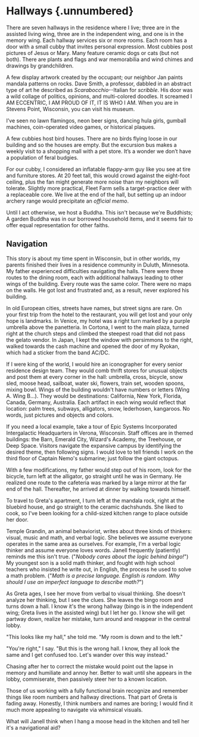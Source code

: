 # Hallways {.unnumbered}

There are seven hallways in the residence where I live; three are in the assisted living wing, three are in the independent wing, and one is in the memory wing. Each hallway services six or more rooms. Each room has a door with a small cubby that invites personal expression. Most cubbies post pictures of Jesus or Mary. Many feature ceramic dogs or cats (but not both). There are plants and flags and war memorabilia and wind chimes and drawings by grandchildren.

A few display artwork created by the occupant; our neighbor Jan paints mandala patterns on rocks. Dave Smith, a professor, dabbled in an abstract type of art he described as *Scarabocchio*--Italian for *scribble*. His door was a wild collage of politics, opinions, and multi-colored doodles. It screamed I AM ECCENTRIC, I AM PROUD OF IT, IT IS WHO I AM. When you are in Stevens Point, Wisconsin, you can visit his museum.

I’ve seen no lawn flamingos, neon beer signs, dancing hula girls, gumball machines, coin-operated video games, or historical plaques.

A few cubbies host bird houses. There are no birds flying loose in our building and so the houses are empty. But the excursion bus makes a weekly visit to a shopping mall with a pet store. It’s a wonder we don’t have a population of feral budgies.

For our cubby, I considered an inflatable flappy-arm guy like you see at tire and furniture stores. At 20 feet tall, this would crowd against the eight-foot ceiling, plus the fan might generate more noise than my neighbors will tolerate. Slightly more practical, Fleet Farm sells a target-practice deer with a replaceable core. We live at the end of the hall, but setting up an indoor archery range would precipitate an *official memo*.

Until I act otherwise, we host a Buddha. This isn't because we're Buddhists; A garden Buddha was in our borrowed household items, and it seems fair to offer equal representation for other faiths.

## Navigation

This story is about my time spent in Wisconsin, but in other worlds, my parents finished their lives in a residence community in Duluth, Minnesota. My father experienced difficulties navigating the halls. There were three routes to the dining room, each with additional hallways leading to other wings of the building. Every route was the same color. There were no maps on the walls. He got lost and frustrated and, as a result, never explored his building.

In old European cities, streets have names, but street signs are rare. On your first trip from the hotel to the restaurant, you will get lost and your only hope is landmarks. In Venice, my hotel was a right turn marked by a purple umbrella above the panetteria. In Cortona, I went to the main plaza, turned right at the church steps and climbed the steepest road that did not pass the gelato vendor. In Japan, I kept the window with persimmons to the right, walked towards the cash machine and opened the door of my Ryokan, which had a sticker from the band AC/DC.

If I were king of the world, I would hire an iconographer for every senior residence design team. They would comb thrift stores for unusual objects and post them at every corner in the hall: umbrella, cross, bicycle, snow sled, moose head, sailboat, water ski, flowers, train set, wooden spoons, mixing bowl. Wings of the building wouldn't have numbers or letters (Wing A. Wing B...). They would be destinations: California, New York, Florida, Canada, Germany, Australia. Each artifact in each wing would reflect that location: palm trees, subways, alligators, snow, lederhosen, kangaroos. No words, just pictures and objects and colors.

If you need a local example, take a tour of Epic Systems Incorporated Intergalactic Headquarters in Verona, Wisconsin. Staff offices are in themed buildings: the Barn, Emerald City, Wizard's Academy, the Treehouse, or Deep Space. Visitors navigate the expansive campus by identifying the desired theme, then following signs. I would love to tell friends I work on the third floor of Captain Nemo's submarine; just follow the giant octopus.

With a few modifications, my father would step out of his room, look for the bicycle, turn left at the alligator, go straight until he was in Germany. He realized one route to the cafeteria was marked by a large mirror at the far end of the hall. Thereafter, he arrived at dinner by walking towards himself.

To travel to Greta's apartment, I turn left at the mandala rock, right at the bluebird house, and go straight to the ceramic dachshunds. She liked to cook, so I've been looking for a child-sized kitchen range to place outside her door.

Temple Grandin, an animal behaviorist, writes about three kinds of thinkers: visual, music and math, and verbal logic. She believes we assume everyone operates in the same area as ourselves. For example, I'm a verbal logic thinker and assume everyone loves words. Janell frequently (patiently) reminds me this isn't true. ("*Nobody cares about the logic behind bingo!*") My youngest son is a solid math thinker, and fought with high school teachers who insisted he write out, in English, the process he used to solve a math problem. ("*Math is a precise language. English is random. Why should I use an imperfect language to describe math?*")

As Greta ages, I see her move from verbal to visual thinking. She doesn't analyze her thinking, but I see the clues. She leaves the bingo room and turns down a hall. I know it's the wrong hallway (bingo is in the independent wing; Greta lives in the assisted wing) but I let her go. I know she will get partway down, realize her mistake, turn around and reappear in the central lobby.

"This looks like my hall," she told me. "My room is down and to the left."

"You're right," I say. "But this is the wrong hall. I know, they all look the same and I get confused too. Let's wander over this way instead."

Chasing after her to correct the mistake would point out the lapse in memory and humiliate and annoy her. Better to wait until she appears in the lobby, commiserate, then passively steer her to a known location.

Those of us working with a fully functional brain recognize and remember things like room numbers and hallway directions. That part of Greta is fading away. Honestly, I think numbers and names are boring; I would find it much more appealing to navigate via whimsical visuals.

What will Janell think when I hang a moose head in the kitchen and tell her it's a navigational aid?
## 
